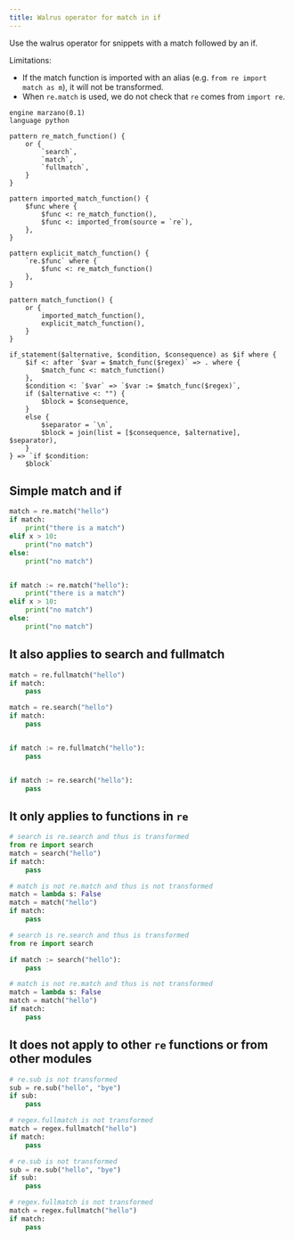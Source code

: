 ```yaml
---
title: Walrus operator for match in if
---
```


Use the walrus operator for snippets with a match followed by an if.

Limitations:
* If the match function is imported with an alias (e.g. `from re import match as m`), it will not be transformed.
* When `re.match` is used, we do not check that `re` comes from `import re`.


```grit
engine marzano(0.1)
language python

pattern re_match_function() {
    or {
        `search`,
        `match`,
        `fullmatch`,
    }
}

pattern imported_match_function() {
    $func where {
        $func <: re_match_function(),
        $func <: imported_from(source = `re`),
    },
}

pattern explicit_match_function() {
    `re.$func` where {
        $func <: re_match_function()
    },
}

pattern match_function() {
    or {
        imported_match_function(),
        explicit_match_function(),
    }
}

if_statement($alternative, $condition, $consequence) as $if where {
    $if <: after `$var = $match_func($regex)` => . where {
        $match_func <: match_function()
    },
    $condition <: `$var` => `$var := $match_func($regex)`,
    if ($alternative <: "") {
        $block = $consequence,
    }
    else {
        $separator = `\n`,
        $block = join(list = [$consequence, $alternative], $separator),
    }
} => `if $condition:
    $block`

```

## Simple match and if

```python
match = re.match("hello")
if match:
    print("there is a match")
elif x > 10:
    print("no match")
else:
    print("no match")
```

```python

if match := re.match("hello"):
    print("there is a match")
elif x > 10:
    print("no match")
else:
    print("no match")
```

## It also applies to search and fullmatch

```python
match = re.fullmatch("hello")
if match:
    pass

match = re.search("hello")
if match:
    pass
```

```python

if match := re.fullmatch("hello"):
    pass


if match := re.search("hello"):
    pass
```

## It only applies to functions in `re`

```python
# search is re.search and thus is transformed
from re import search
match = search("hello")
if match:
    pass

# match is not re.match and thus is not transformed
match = lambda s: False
match = match("hello")
if match:
    pass
```

```python
# search is re.search and thus is transformed
from re import search

if match := search("hello"):
    pass

# match is not re.match and thus is not transformed
match = lambda s: False
match = match("hello")
if match:
    pass
```

## It does not apply to other `re` functions or from other modules

```python
# re.sub is not transformed
sub = re.sub("hello", "bye")
if sub:
    pass

# regex.fullmatch is not transformed
match = regex.fullmatch("hello")
if match:
    pass
```

```python
# re.sub is not transformed
sub = re.sub("hello", "bye")
if sub:
    pass

# regex.fullmatch is not transformed
match = regex.fullmatch("hello")
if match:
    pass
```
